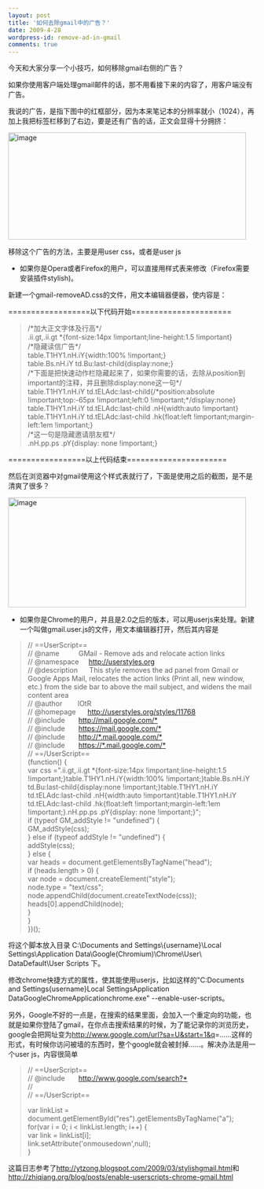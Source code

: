 ```yaml
---
layout: post
title: '如何去除gmail中的广告？'
date: 2009-4-28
wordpress-id: remove-ad-in-gmail
comments: true
---
```

<p>今天和大家分享一个小技巧，如何移除gmail右侧的广告？</p>
<p>如果你使用客户端处理gmail邮件的话，那不用看接下来的内容了，用客户端没有广告。</p>
<p>我说的广告，是指下图中的红框部分，因为本来笔记本的分辨率就小（1024），再加上我把标签栏移到了右边，要是还有广告的话，正文会显得十分拥挤：</p>
<p><a href="http://laoyang.yo2.cn/wp-content/uploads/300/30018/2009/04/image3.png"><img style="border-top-width: 0px; display: inline; border-left-width: 0px; border-bottom-width: 0px; border-right-width: 0px" src="http://laoyang.yo2.cn/wp-content/uploads/300/30018/2009/04/image-thumb3.png" border="0" alt="image" width="484" height="218" /></a></p>
<p>移除这个广告的方法，主要是用user css，或者是user js</p>
<p><!--more--></p>
<ul>
<li>如果你是Opera或者Firefox的用户，可以直接用样式表来修改（Firefox需要安装插件stylish)。</li>
</ul>
<p>新建一个gmail-removeAD.css的文件，用文本编辑器便器，使内容是：</p>
<p>==================以下代码开始======================</p>
<blockquote><p>/*加大正文字体及行高*/<br />
.ii.gt,.ii.gt *{font-size:14px !important;line-height:1.5 !important}<br />
/*隐藏读信广告*/<br />
table.T1HY1.nH.iY{width:100% !important;}<br />
table.Bs.nH.iY td.Bu:last-child{display:none;}<br />
/*下面是把快速动作栏隐藏起来了，如果你需要的话，去除从position到important的注释，并且删除display:none这一句*/<br />
table.T1HY1.nH.iY td.tELAdc:last-child{/*position:absolute !important;top:-65px !important;left:0 !important;*/display:none}<br />
table.T1HY1.nH.iY td.tELAdc:last-child .nH{width:auto !important}<br />
table.T1HY1.nH.iY td.tELAdc:last-child .hk{float:left !important;margin-left:1em !important;}<br />
/*这一句是隐藏邀请朋友框*/<br />
.nH.pp.ps .pY{display: none !important;}</p></blockquote>
<p>=================以上代码结束======================</p>
<p>然后在浏览器中对gmail使用这个样式表就行了，下面是使用之后的截图，是不是清爽了很多？</p>
<p><a href="http://laoyang.yo2.cn/wp-content/uploads/300/30018/2009/04/image4.png"><img style="border-top-width: 0px; display: inline; border-left-width: 0px; border-bottom-width: 0px; border-right-width: 0px" src="http://laoyang.yo2.cn/wp-content/uploads/300/30018/2009/04/image-thumb4.png" border="0" alt="image" width="484" height="224" /></a></p>
<ul>
<li>如果你是Chrome的用户，并且是2.0之后的版本，可以用userjs来处理。新建一个叫做gmail.user.js的文件，用文本编辑器打开，然后其内容是</li>
</ul>
<blockquote><p>// ==UserScript==<br />
// @name          GMail - Remove ads and relocate action links<br />
// @namespace     <a href="http://userstyles.org">http://userstyles.org</a><br />
// @description      This style removes the ad panel from Gmail or Google Apps Mail, relocates the action links (Print all, new window, etc.) from the side bar to above the mail subject, and widens the mail content area<br />
// @author        lOtR<br />
// @homepage      <a href="http://userstyles.org/styles/11768">http://userstyles.org/styles/11768</a><br />
// @include       <a href="http://mail.google.com/*">http://mail.google.com/*</a><br />
// @include       <a href="https://mail.google.com/*">https://mail.google.com/*</a><br />
// @include       <a href="http://*.mail.google.com/*">http://*.mail.google.com/*</a><br />
// @include       <a href="https://*.mail.google.com/*">https://*.mail.google.com/*</a><br />
// ==/UserScript==<br />
(function() {<br />
var css =".ii.gt,.ii.gt *{font-size:14px !important;line-height:1.5 !important;}table.T1HY1.nH.iY{width:100% !important;}table.Bs.nH.iY td.Bu:last-child{display:none !important;}table.T1HY1.nH.iY td.tELAdc:last-child .nH{width:auto !important}table.T1HY1.nH.iY td.tELAdc:last-child .hk{float:left !important;margin-left:1em !important;}.nH.pp.ps .pY{display: none !important;}";<br />
if (typeof GM_addStyle != "undefined") {<br />
GM_addStyle(css);<br />
} else if (typeof addStyle != "undefined") {<br />
addStyle(css);<br />
} else {<br />
var heads = document.getElementsByTagName("head");<br />
if (heads.length &gt; 0) {<br />
var node = document.createElement("style");<br />
node.type = "text/css";<br />
node.appendChild(document.createTextNode(css));<br />
heads[0].appendChild(node);<br />
}<br />
}<br />
})();</p></blockquote>
<p>将这个脚本放入目录 C:\Documents and Settings\{username}\Local Settings\Application Data\Google(Chromium)\Chrome\User\ DataDefault\User Scripts 下。</p>
<p>修改chrome快捷方式的属性，使其能使用userjs，比如这样的"C:Documents and Settings{username}Local SettingsApplication DataGoogleChromeApplicationchrome.exe" --enable-user-scripts。</p>
<p>另外，Google不好的一点是，在搜索的结果里面，会加入一个重定向的功能，也就是如果你登陆了gmail，在你点击搜索结果的时候，为了能记录你的浏览历史，google会把网址变为<a href="http://www.google.com/url?sa=U&amp;start=1&amp;q">http://www.google.com/url?sa=U&amp;start=1&amp;q</a>=……这样的形式，有时候你访问被墙的东西时，整个google就会被封掉……。解决办法是用一个user js，内容很简单</p>
<blockquote><p>// ==UserScript==<br />
// @include       <a href="http://www.google.com/search?*">http://www.google.com/search?*</a><br />
//<br />
// ==/UserScript==</p>
<p>var linkList = document.getElementById("res").getElementsByTagName("a");<br />
for(var i = 0; i &lt; linkList.length; i++) {<br />
var link = linkList[i];<br />
link.setAttribute('onmousedown',null);<br />
}</p></blockquote>
<p>这篇日志参考了<a title="http://ytzong.blogspot.com/2009/03/stylishgmail.html" href="http://ytzong.blogspot.com/2009/03/stylishgmail.html">http://ytzong.blogspot.com/2009/03/stylishgmail.html</a>和<a title="http://zhiqiang.org/blog/posts/enable-userscripts-chrome-gmail.html" href="http://zhiqiang.org/blog/posts/enable-userscripts-chrome-gmail.html">http://zhiqiang.org/blog/posts/enable-userscripts-chrome-gmail.html</a></p>
